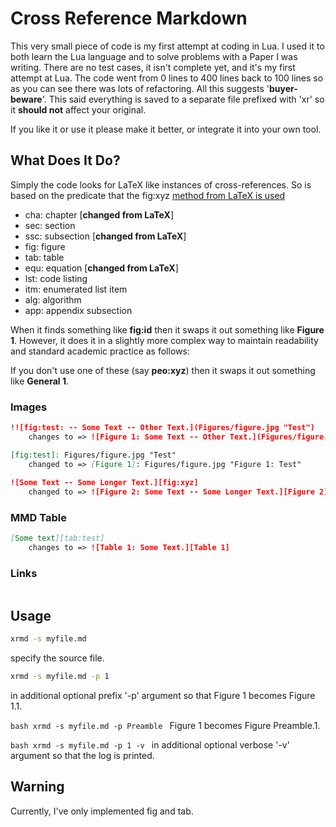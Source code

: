 # Cross Reference MarkdownThis very small piece of code is my first attempt at coding in Lua. I used it to both learn the Lua language and to solve problems with a Paper I was writing. There are no test cases, it isn't complete yet, and it's my first attempt at Lua. The code went from 0 lines to 400 lines back to 100 lines so as you can see there was lots of refactoring. All this suggests '**buyer-beware**'. This said everything is saved to a separate file prefixed with 'xr' so it **should not** affect your original.If you like it or use it please make it better, or integrate it into your own tool.## What Does It Do?Simply the code looks for LaTeX like instances of cross-references. So is based on the predicate that the fig:xyz [method from LaTeX is used](https://en.wikibooks.org/wiki/LaTeX/Labels_and_Cross-referencing#Introduction)- cha:	chapter [**changed from LaTeX**]- sec:	section- ssc:	subsection [**changed from LaTeX**]- fig:	figure- tab:	table- equ:	equation [**changed from LaTeX**]- lst:	code listing- itm:	enumerated list item- alg:	algorithm- app:	appendix subsectionWhen it finds something like **fig:id** then it swaps it out something like **Figure 1**. However, it does it in a slightly more complex way to maintain readability and standard academic practice as follows:If you don't use one of these (say **peo:xyz**) then it swaps it out something like **General 1**.### Images```md!![fig:test: -- Some Text -- Other Text.](Figures/figure.jpg "Test")	changes to => ![Figure 1: Some Text -- Other Text.](Figures/figure.jpg "Figure 1: Test")[fig:test]: Figures/figure.jpg "Test"	changed to => [Figure 1]: Figures/figure.jpg "Figure 1: Test"	![Some Text -- Some Longer Text.][fig:xyz]	changed to => ![Figure 2: Some Text -- Some Longer Text.][Figure 2]```### MMD Table```md[Some text][tab:test]	changes to => ![Table 1: Some Text.][Table 1]```### Links```md```## Usage```bashxrmd -s myfile.md```specify the source file.```bashxrmd -s myfile.md -p 1```in additional optional prefix '-p' argument so that Figure 1 becomes Figure 1.1.```bash xrmd -s myfile.md -p Preamble ```Figure 1 becomes Figure Preamble.1.```bash xrmd -s myfile.md -p 1 -v ```in additional optional verbose '-v' argument so that the log is printed.## WarningCurrently, I've only implemented fig and tab.